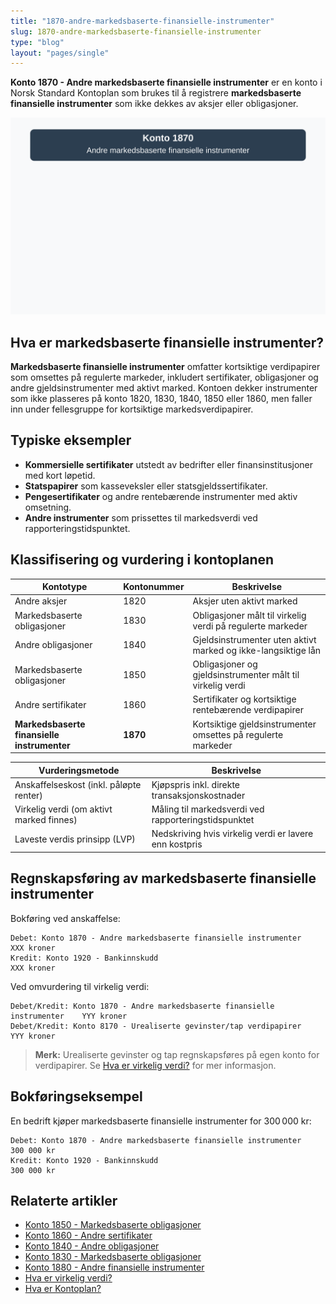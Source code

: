 ```yaml
---
title: "1870-andre-markedsbaserte-finansielle-instrumenter"
slug: 1870-andre-markedsbaserte-finansielle-instrumenter
type: "blog"
layout: "pages/single"
---
```


**Konto 1870 - Andre markedsbaserte finansielle instrumenter** er en konto i Norsk Standard Kontoplan som brukes til å registrere **markedsbaserte finansielle instrumenter** som ikke dekkes av aksjer eller obligasjoner.

![Illustrasjon av konto 1870 Andre markedsbaserte finansielle instrumenter](1870-andre-markedsbaserte-finansielle-instrumenter-image.svg)

## Hva er markedsbaserte finansielle instrumenter?

**Markedsbaserte finansielle instrumenter** omfatter kortsiktige verdipapirer som omsettes på regulerte markeder, inkludert sertifikater, obligasjoner og andre gjeldsinstrumenter med aktivt marked. Kontoen dekker instrumenter som ikke plasseres på konto 1820, 1830, 1840, 1850 eller 1860, men faller inn under fellesgruppe for kortsiktige markedsverdipapirer.

## Typiske eksempler

* **Kommersielle sertifikater** utstedt av bedrifter eller finansinstitusjoner med kort løpetid.
* **Statspapirer** som kasseveksler eller statsgjeldssertifikater.
* **Pengesertifikater** og andre rentebærende instrumenter med aktiv omsetning.
* **Andre instrumenter** som prissettes til markedsverdi ved rapporteringstidspunktet.

## Klassifisering og vurdering i kontoplanen

| Kontotype                                  | Kontonummer | Beskrivelse                                                      |
|--------------------------------------------|-------------|------------------------------------------------------------------|
| Andre aksjer                               | 1820        | Aksjer uten aktivt marked                                        |
| Markedsbaserte obligasjoner                | 1830        | Obligasjoner målt til virkelig verdi på regulerte markeder       |
| Andre obligasjoner                         | 1840        | Gjeldsinstrumenter uten aktivt marked og ikke-langsiktige lån    |
| Markedsbaserte obligasjoner                | 1850        | Obligasjoner og gjeldsinstrumenter målt til virkelig verdi       |
| Andre sertifikater                         | 1860        | Sertifikater og kortsiktige rentebærende verdipapirer            |
| **Markedsbaserte finansielle instrumenter**| **1870**    | Kortsiktige gjeldsinstrumenter omsettes på regulerte markeder    |

| Vurderingsmetode                            | Beskrivelse                                                 |
|---------------------------------------------|-------------------------------------------------------------|
| Anskaffelseskost (inkl. påløpte renter)     | Kjøpspris inkl. direkte transaksjonskostnader              |
| Virkelig verdi (om aktivt marked finnes)    | Måling til markedsverdi ved rapporteringstidspunktet        |
| Laveste verdis prinsipp (LVP)               | Nedskriving hvis virkelig verdi er lavere enn kostpris       |

## Regnskapsføring av markedsbaserte finansielle instrumenter

Bokføring ved anskaffelse:

```plaintext
Debet: Konto 1870 - Andre markedsbaserte finansielle instrumenter    XXX kroner
Kredit: Konto 1920 - Bankinnskudd                                     XXX kroner
```

Ved omvurdering til virkelig verdi:

```plaintext
Debet/Kredit: Konto 1870 - Andre markedsbaserte finansielle instrumenter    YYY kroner
Debet/Kredit: Konto 8170 - Urealiserte gevinster/tap verdipapirer           YYY kroner
```

> **Merk:** Urealiserte gevinster og tap regnskapsføres på egen konto for verdipapirer. Se [Hva er virkelig verdi?](/blogs/regnskap/hva-er-virkelig-verdi "Hva er Virkelig Verdi? Verdsettelse og Regnskapsføring") for mer informasjon.

## Bokføringseksempel

En bedrift kjøper markedsbaserte finansielle instrumenter for 300 000 kr:

```plaintext
Debet: Konto 1870 - Andre markedsbaserte finansielle instrumenter    300 000 kr
Kredit: Konto 1920 - Bankinnskudd                                     300 000 kr
```

## Relaterte artikler

* [Konto 1850 - Markedsbaserte obligasjoner](/blogs/kontoplan/1850-markedsbaserte-obligasjoner "Konto 1850 - Markedsbaserte obligasjoner: Guide til markedsbaserte obligasjoner i norsk kontoplan")
* [Konto 1860 - Andre sertifikater](/blogs/kontoplan/1860-andre-sertifikater "Konto 1860 - Andre sertifikater: Guide til sertifikater i norsk kontoplan")
* [Konto 1840 - Andre obligasjoner](/blogs/kontoplan/1840-andre-obligasjoner "Konto 1840 - Andre obligasjoner: Guide til andre obligasjoner i norsk kontoplan")
* [Konto 1830 - Markedsbaserte obligasjoner](/blogs/kontoplan/1830-markedsbaserte-obligasjoner "Konto 1830 - Markedsbaserte obligasjoner: Guide til markedsbaserte obligasjoner i norsk kontoplan")
* [Konto 1880 - Andre finansielle instrumenter](/blogs/kontoplan/1880-andre-finansielle-instrumenter "Konto 1880 - Andre finansielle instrumenter: Guide til finansielle instrumenter i norsk kontoplan")
* [Hva er virkelig verdi?](/blogs/regnskap/hva-er-virkelig-verdi "Hva er Virkelig Verdi? Verdsettelse og Regnskapsføring")
* [Hva er Kontoplan?](/blogs/regnskap/hva-er-kontoplan "Hva er Kontoplan? Komplett Guide til Kontoplaner i Norsk Regnskap")
